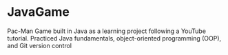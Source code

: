 # JavaGame
Pac-Man Game built in Java as a learning project following a YouTube tutorial. Practiced Java fundamentals, object-oriented programming (OOP), and Git version control
